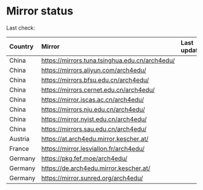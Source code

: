 <script src="./time.js"></script>
# Mirror status
Last check: <script type="text/javascript">localize(1711977549.8344212);</script>

|Country|Mirror|Last update|
|:------|:-----|:----------|
|China|https://mirrors.tuna.tsinghua.edu.cn/arch4edu/|<script type="text/javascript">localize(1711953393);</script>|
|China|https://mirrors.aliyun.com/arch4edu/|<script type="text/javascript">localize(1711953393);</script>|
|China|https://mirrors.bfsu.edu.cn/arch4edu/|<script type="text/javascript">localize(1711953393);</script>|
|China|https://mirrors.cernet.edu.cn/arch4edu/|<script type="text/javascript">localize(1711953393);</script>|
|China|https://mirror.iscas.ac.cn/arch4edu/|<script type="text/javascript">localize(1711953393);</script>|
|China|https://mirrors.nju.edu.cn/arch4edu/|<script type="text/javascript">localize(1711909926);</script>|
|China|https://mirror.nyist.edu.cn/arch4edu/|<script type="text/javascript">localize(1711953393);</script>|
|China|https://mirrors.sau.edu.cn/arch4edu/|<script type="text/javascript">localize(1711953393);</script>|
|Austria|https://at.arch4edu.mirror.kescher.at/|<script type="text/javascript">localize(1711953393);</script>|
|France|https://mirror.lesviallon.fr/arch4edu/|<script type="text/javascript">localize(1711953135);</script>|
|Germany|https://pkg.fef.moe/arch4edu/|<script type="text/javascript">localize(1711953393);</script>|
|Germany|https://de.arch4edu.mirror.kescher.at/|<script type="text/javascript">localize(1711953393);</script>|
|Germany|https://mirror.sunred.org/arch4edu/|<script type="text/javascript">localize(1711953393);</script>|

<script src="./tablefilter/tablefilter.js"></script>
<script src="./table.js"></script>